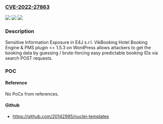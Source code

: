### [CVE-2022-27863](https://cve.mitre.org/cgi-bin/cvename.cgi?name=CVE-2022-27863)
![](https://img.shields.io/static/v1?label=Product&message=VikBooking%20Hotel%20Booking%20Engine%20%26%20PMS%20(WordPress%20plugin)&color=blue)
![](https://img.shields.io/static/v1?label=Version&message=%3C%3D%201.5.3%3C%3D%201.5.3%20&color=brighgreen)
![](https://img.shields.io/static/v1?label=Vulnerability&message=CWE-200%20Information%20Exposure&color=brighgreen)

### Description

Sensitive Information Exposure in E4J s.r.l. VikBooking Hotel Booking Engine & PMS plugin <= 1.5.3 on WordPress allows attackers to get the booking data by guessing / brute-forcing easy predictable booking IDs via search POST requests.

### POC

#### Reference
No PoCs from references.

#### Github
- https://github.com/20142995/nuclei-templates

